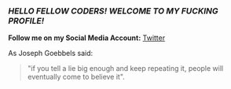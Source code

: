 ### *HELLO FELLOW CODERS! WELCOME TO MY FUCKING PROFILE!*

<!--
**RovicDeloy2/RovicDeloy2** is a ✨ _special_ ✨ repository because its `README.md` (this file) appears on your GitHub profile.


-->
**Follow me on my Social Media Account:**
[Twitter](http://twitter.com/RovicDeloy2)


As Joseph Goebbels said:

> "if you tell a lie big enough and keep repeating it, people will eventually come to believe it".


